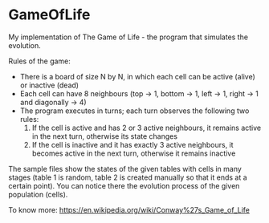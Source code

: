 # GameOfLife
My implementation of The Game of Life - the program that simulates the evolution.

Rules of the game:
- There is a board of size N by N, in which each cell can be active (alive) or inactive (dead)
- Each cell can have 8 neighbours (top -> 1, bottom -> 1, left -> 1, right -> 1 and diagonally -> 4)
- The program executes in turns; each turn observes the following two rules:
  1. If the cell is active and has 2 or 3 active neighbours, it remains active in the next turn, otherwise its state changes
  2. If the cell is inactive and it has exactly 3 active neighbours, it becomes active in the next turn, otherwise it remains inactive

The sample files show the states of the given tables with cells in many stages (table 1 is random, table 2 is created manually so that it ends at a certain point). You can notice there the evolution process of the given population (cells).

To know more:
https://en.wikipedia.org/wiki/Conway%27s_Game_of_Life
